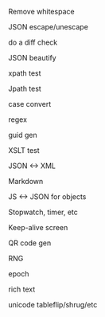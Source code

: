 Remove whitespace

JSON escape/unescape

do a diff check

JSON beautify

xpath test

Jpath test

case convert

regex

guid gen

XSLT test

JSON <-> XML

Markdown

JS <-> JSON for objects

Stopwatch, timer, etc

Keep-alive screen

QR code gen

RNG

epoch

rich text

unicode tableflip/shrug/etc
